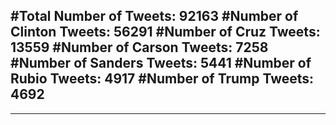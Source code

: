 #Total Number of Tweets: 92163 
#Number of Clinton Tweets: 56291
#Number of Cruz Tweets: 13559
#Number of Carson Tweets: 7258
#Number of Sanders Tweets: 5441
#Number of Rubio Tweets: 4917
#Number of Trump Tweets: 4692
---
---
